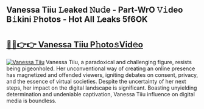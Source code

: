 ## Vanessa Tiiu 𝙻eaked 𝙽u𝚍e - Part-WrO 𝚅𝚒deo B𝚒kini 𝙿hotos - Hot All 𝙻eaks 5f6OK

# <h2><a href="http://ld21f1.urlbe.top/?page=Vanessa+Tiiu">🔗🔗👉👉 Vanessa Tiiu P𝚑oto𝚜Vid𝚎o</a></h2>

[![Vanessa Tiiu](https://i.imgur.com/eBuTRDB.gif)](http://ld21f1.urlbe.top/?page=Vanessa+Tiiu)
Vanessa Tiiu, a paradoxical and challenging figure, resists being pigeonholed. Her unconventional way of creating an online presence has magnetized and offended viewers, igniting debates on consent, privacy, and the essence of virtual societies. Despite the uncertainty of her next steps, her impact on the digital landscape is significant. Boasting unyielding determination and undeniable captivation, Vanessa Tiiu influence on digital media is boundless.
